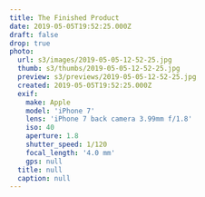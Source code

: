 ```yaml
---
title: The Finished Product
date: 2019-05-05T19:52:25.000Z
draft: false
drop: true
photo:
  url: s3/images/2019-05-05-12-52-25.jpg
  thumb: s3/thumbs/2019-05-05-12-52-25.jpg
  preview: s3/previews/2019-05-05-12-52-25.jpg
  created: 2019-05-05T19:52:25.000Z
  exif:
    make: Apple
    model: 'iPhone 7'
    lens: 'iPhone 7 back camera 3.99mm f/1.8'
    iso: 40
    aperture: 1.8
    shutter_speed: 1/120
    focal_length: '4.0 mm'
    gps: null
  title: null
  caption: null
---
```

